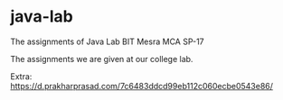 # java-lab
The assignments of Java Lab BIT Mesra MCA SP-17

The assignments we are given at our college lab.



Extra:
https://d.prakharprasad.com/7c6483ddcd99eb112c060ecbe0543e86/
